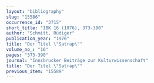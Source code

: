 ```yaml
---
layout: "bibliography"
slug: "15586"
occurrence_id: "3715"
short_title: "IBK 16 (1976), 373-390"
author: "Schmitt, Rüdiger"
publication_year: "1976"
title: "Der Titel \"Satrap\""
volume_no_: "16"
pages: "373-390"
journal: "Innsbrucker Beiträge zur Kulturwissenschaft"
title: "Der Titel \"Satrap\""
previous_item: "15589"
---
```

